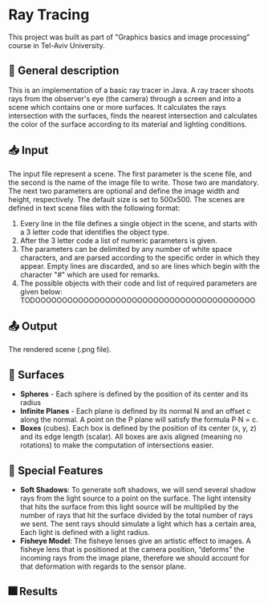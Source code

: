 # Ray Tracing

This project was built as part of "Graphics basics and image processing" course in Tel-Aviv University.

## :page_with_curl: General description
This is an implementation of a basic ray tracer in Java. A ray tracer shoots rays from the observer's eye (the camera) through a screen and into a scene which contains
one or more surfaces. It calculates the rays intersection with the surfaces, finds the nearest intersection and calculates the color of the surface according to its material
and lighting conditions.

## :inbox_tray: Input 
The input file represent a scene. 
The first parameter is the scene file, and the second is the name of the image file to write. Those two are mandatory. 
The next two parameters are optional and define the image width and height, respectively. The default size is set to 500x500.
The scenes are defined in text scene files with the following format: 
  1. Every line in the file defines a single object in the scene, and starts with a 3 letter code that identifies the object type. 
  2. After the 3 letter code a list of numeric parameters is given. 
  3. The parameters can be delimited by any number of white space characters, and are parsed according to the 
     specific order in which they appear. Empty lines are discarded, and so are lines which begin with the character "#" which are used for remarks. 
  4. The possible objects with their code and list of required parameters are given below: TODOOOOOOOOOOOOOOOOOOOOOOOOOOOOOOOOOOOOOOOOO
    

## :outbox_tray: Output
The rendered scene (.png file).

## :sunrise: Surfaces
* **Spheres** - Each sphere is defined by the position of its center and its radius
* **Infinite Planes** - Each plane is defined by its normal N and an offset c along the normal. A point on the P plane will satisfy the formula P⋅N = c.
* **Boxes** (cubes). Each box is defined by the position of its center (x, y, z) and its edge length (scalar). All boxes are axis aligned (meaning no rotations) to make the computation of intersections easier.

## 🌈 Special Features
* **Soft Shadows**: To generate soft shadows, we will send several shadow rays from the light source to a point on the surface. The light intensity that hits the surface from this light source will be multiplied by the number of rays that hit the surface divided by the total number of rays we sent. The sent rays should simulate a light which has a certain area, Each light is defined with a light radius.
* **Fisheye Model**: The fisheye lenses give an artistic effect to images. A fisheye lens that is positioned at the camera position, “deforms” the incoming rays from the image plane, therefore we should account for that deformation with regards to the sensor plane.

## 🎆 Results
